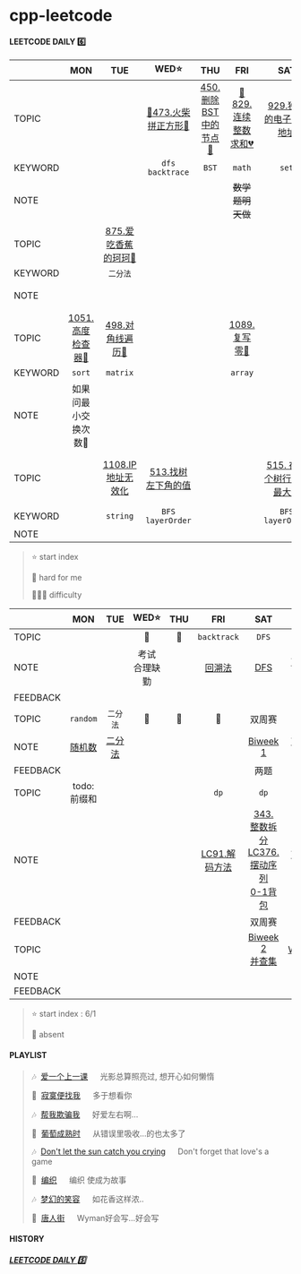 # cpp-leetcode

#### LEETCODE DAILY 6️⃣

|       |MON|TUE|WED⭐|THU|FRI|SAT|SUN|
|  ---  |:-:|:-:|:-:|:-:|:-:|:-:|:-:|
|TOPIC  |   |   |[📌473.火柴拼正方形🧡](/workspace/473.%E7%81%AB%E6%9F%B4%E6%8B%BC%E6%AD%A3%E6%96%B9%E5%BD%A2.cpp)|[450. 删除BST中的节点🧡](/workspace/450.%E5%88%A0%E9%99%A4%E4%BA%8C%E5%8F%89%E6%90%9C%E7%B4%A2%E6%A0%91%E4%B8%AD%E7%9A%84%E8%8A%82%E7%82%B9.cpp)|[📌829.连续整数求和💔](https://leetcode.cn/problems/consecutive-numbers-sum/solution/by-ac_oier-220q/)|[929.独特的电子邮箱地址](/workspace/929.%E7%8B%AC%E7%89%B9%E7%9A%84%E7%94%B5%E5%AD%90%E9%82%AE%E4%BB%B6%E5%9C%B0%E5%9D%80.cpp)|[📌478.在圆内随机生成点🧡](/workspace/478.%E5%9C%A8%E5%9C%86%E5%86%85%E9%9A%8F%E6%9C%BA%E7%94%9F%E6%88%90%E7%82%B9.cpp)|
|KEYWORD|   |   |`dfs` `backtrace`|`BST`|`math`|`set`|`random`|
|NOTE   |   |   |   |   |~~数学题明天做~~|   |4月也有个随机数|
|TOPIC  |   |[875.爱吃香蕉的珂珂🧡](/workspace/875.%E7%88%B1%E5%90%83%E9%A6%99%E8%95%89%E7%9A%84%E7%8F%82%E7%8F%82.cpp)|    |   |   |   |[890.查找和替换模式🧡](/workspace/890.%E6%9F%A5%E6%89%BE%E5%92%8C%E6%9B%BF%E6%8D%A2%E6%A8%A1%E5%BC%8F.cpp)|
|KEYWORD|   |`二分法`|  |   |   |   |`map` `set`|
|NOTE   |   |   |   |   |   |   |双射去看题解|
|TOPIC  |[1051.高度检查器💚](/workspace/1051.%E9%AB%98%E5%BA%A6%E6%A3%80%E6%9F%A5%E5%99%A8.cpp)|[498.对角线遍历🧡](/workspace/498.%E5%AF%B9%E8%A7%92%E7%BA%BF%E9%81%8D%E5%8E%86.cpp)|   |   |[1089.复写零💚](/workspace/1089.%E5%A4%8D%E5%86%99%E9%9B%B6.cpp)|   |   |
|KEYWORD|`sort`|`matrix`|   |   |`array`|   |   |
|NOTE   |如果问最小交换次数🤔|   |   |   |   |   |   |
|TOPIC|   |[1108.IP地址无效化](/workspace/1108.ip-%E5%9C%B0%E5%9D%80%E6%97%A0%E6%95%88%E5%8C%96.cpp)|[513.找树左下角的值](https://leetcode.cn/problems/find-bottom-left-tree-value/)|   |   |[515. 在每个树行中找最大值](https://leetcode.cn/problems/find-largest-value-in-each-tree-row/)|[剑指offer91. 粉刷房子](https://leetcode.cn/problems/JEj789/)|
|KEYWORD|   |`string`|`BFS` `layerOrder`|   |   |`BFS` `layerOrder`|`dp`|
|NOTE|   |   |   |   |   |   |   |


> ⭐ start index   
> 
> 📌 hard for me        
> 
> 💚🧡💔 difficulty   



|        |MON|TUE|WED⭐|THU|FRI|SAT|SUN|
|  ---   |:-:|:-:|:-:|:-:|:-:|:-:|:-:|
|TOPIC   |   |   |📅|📅|`backtrack`|`DFS`|周赛|
|NOTE    |   |   |考试 合理缺勤|   |[回溯法](/markdown/%E4%B8%93%E9%A2%98%20-%20%E5%9B%9E%E6%BA%AF%E6%B3%95.md)|[DFS](/markdown/%E4%B8%93%E9%A2%98%20-%20DFS.md)|[Weekly 1](/record/June-Weekly-1.md)|
|FEEDBACK|   |   |   |   |   |   |一题...|
|TOPIC   |`random`|`二分法`|📅|📅|📅|双周赛|周赛|
|NOTE    |[随机数](/markdown/%E4%B8%93%E9%A2%98%20-%20random.md)|[二分法](/markdown/%E4%B8%93%E9%A2%98%20-%20%E4%BA%8C%E5%88%86%E6%B3%95.md)|   |   |   |[Biweek 1](./record/June-Biweek-1.md)|[Weekly 2](./record/June-Weekly-2.md)|
|FEEDBACK|   |   |   |   |   |两题|两题|
|TOPIC   |todo:前缀和|   |   |   |`dp`|`dp`|    |
|NOTE    |   |   |   |   |[LC91.解码方法](./workspace/91.%E8%A7%A3%E7%A0%81%E6%96%B9%E6%B3%95.cpp)|[343. 整数拆分](/workspace/343.%E6%95%B4%E6%95%B0%E6%8B%86%E5%88%86.cpp)<br/>[LC376.摆动序列](/workspace/376.%E6%91%86%E5%8A%A8%E5%BA%8F%E5%88%97.cpp)<br/>[0-1背包](/markdown/%E4%B8%93%E9%A2%98%20-%200-1%E8%83%8C%E5%8C%85.md)|[Weekly 3](/record/June-Weekly-3.md)|
|FEEDBACK|   |   |   |   |   |双周赛|周赛|
|TOPIC   |   |   |   |   |   |[Biweek 2](/record/June-Biweek-2.md)<br>[并查集](/markdown/%E4%B8%93%E9%A2%98%20-%20%E5%B9%B6%E6%9F%A5%E9%9B%86.md)|[Weekly4](record/June-Weekly-4.md)|
|NOTE    |   |   |   |   |   |    |    |
|FEEDBACK|   |   |   |   |   |    |    |


> ⭐ start index : 6/1
> 
> 📅 absent


#### PLAYLIST
> 🎶&nbsp; [爱一个上一课](https://c.y.qq.com/base/fcgi-bin/u?__=R05uFR) &emsp; 光影总算照亮过, 想开心如何懒惰
> 
> 🎵&nbsp; [寂寞便找我](https://c.y.qq.com/base/fcgi-bin/u?__=HhZpEEH) &emsp; 多于想看你
> 
> 🎶&nbsp; [帮我欺骗我](https://c.y.qq.com/base/fcgi-bin/u?__=lK9FWEJIOgvT) &emsp; 好爱左右啊...
> 
> 🎵&nbsp; [葡萄成熟时](https://c.y.qq.com/base/fcgi-bin/u?__=LTEf4t) &emsp; 从错误里吸收...的也太多了
>
> 🎶&nbsp; [Don't let the sun catch you crying](https://c.y.qq.com/base/fcgi-bin/u?__=EUyqKPp7OVWn) &emsp; Don't forget that love's a game
>
> 🎵&nbsp; [编织](https://c.y.qq.com/base/fcgi-bin/u?__=4RHpdwG) &emsp; 编织 使成为故事
>
> 🎶&nbsp; [梦幻的笑容](https://c.y.qq.com/base/fcgi-bin/u?__=oP1gbC) &emsp; 如花香这样浓..
>
> 🎵&nbsp; [唐人街](https://c.y.qq.com/base/fcgi-bin/u?__=ePsGi2) &emsp; Wyman好会写...好会写

#### HISTORY

##### [LEETCODE DAILY 5️⃣](/record/2022-05.md)
